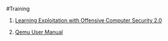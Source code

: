 #Training

1. [Learning Exploitation with Offensive Computer Security 2.0 ](http://howto.hackallthethings.com/2016/07/learning-exploitation-with-offensive.html)

2. [Qemu User Manual](http://qemu.weilnetz.de/qemu-doc.html#pcsys_005fquickstart)
